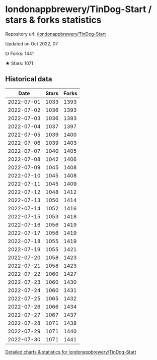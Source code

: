# londonappbrewery/TinDog-Start / stars & forks statistics

Repository url: [/londonappbrewery/TinDog-Start](https://github.com/londonappbrewery/TinDog-Start)

Updated on Oct 2022, 07

☋ Forks: 1441

★ Stars: 1071

## Historical data
| Date | Stars | Forks |
|------|-------|-------|
| 2022-07-01 | 1033 | 1393 | 
| 2022-07-02 | 1036 | 1393 | 
| 2022-07-03 | 1036 | 1393 | 
| 2022-07-04 | 1037 | 1397 | 
| 2022-07-05 | 1039 | 1400 | 
| 2022-07-06 | 1039 | 1403 | 
| 2022-07-07 | 1040 | 1405 | 
| 2022-07-08 | 1042 | 1406 | 
| 2022-07-09 | 1045 | 1408 | 
| 2022-07-10 | 1045 | 1408 | 
| 2022-07-11 | 1045 | 1409 | 
| 2022-07-12 | 1048 | 1412 | 
| 2022-07-13 | 1050 | 1414 | 
| 2022-07-14 | 1052 | 1416 | 
| 2022-07-15 | 1053 | 1418 | 
| 2022-07-16 | 1056 | 1419 | 
| 2022-07-17 | 1056 | 1419 | 
| 2022-07-18 | 1055 | 1419 | 
| 2022-07-19 | 1055 | 1421 | 
| 2022-07-20 | 1058 | 1423 | 
| 2022-07-21 | 1058 | 1423 | 
| 2022-07-22 | 1060 | 1427 | 
| 2022-07-23 | 1060 | 1430 | 
| 2022-07-24 | 1060 | 1431 | 
| 2022-07-25 | 1065 | 1432 | 
| 2022-07-26 | 1066 | 1434 | 
| 2022-07-27 | 1067 | 1437 | 
| 2022-07-28 | 1071 | 1438 | 
| 2022-07-29 | 1071 | 1440 | 
| 2022-07-30 | 1071 | 1441 | 


[Detailed charts & statistics for londonappbrewery/TinDog-Start](https://reviewgithub.com/rep/londonappbrewery/TinDog-Start)
